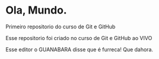 # Ola, Mundo.
 Primeiro repositorio do curso de Git e GitHub

Esse repositorio foi criado no curso de Git e GitHub ao VIVO

Esse editor o GUANABARA disse que é furreca! Que dahora. 
